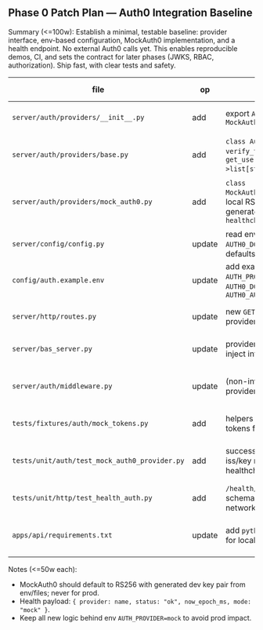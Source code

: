 ## Phase 0 Patch Plan — Auth0 Integration Baseline

Summary (<=100w): Establish a minimal, testable baseline: provider interface, env-based configuration, MockAuth0 implementation, and a health endpoint. No external Auth0 calls yet. This enables reproducible demos, CI, and sets the contract for later phases (JWKS, RBAC, authorization). Ship fast, with clear tests and safety.

| file | op | functions/APIs | tests | perf/mem budget | risk |
|------|----|-----------------|-------|------------------|------|
| `server/auth/providers/__init__.py` | add | export `AuthProvider`, `MockAuth0Provider` | import test in provider tests | n/a | low: packaging only |
| `server/auth/providers/base.py` | add | `class AuthProvider` (abstract): `verify_token(token:str)->dict`, `get_user_roles(uid:str)->list[str]`, `healthcheck()->dict` | unit: abstract contract test | import-only; <50ms import | low: API drift risk |
| `server/auth/providers/mock_auth0.py` | add | `class MockAuth0Provider(AuthProvider)`; local RS256/JWT verify with generated key pair; static roles; `healthcheck` | unit: verify ok/expired/bad sig/key mismatch; roles lookup | verify <5ms p50; no I/O | low: test token misuse |
| `server/config/config.py` | update | read env: `AUTH_PROVIDER`, `AUTH0_DOMAIN`, `AUTH0_AUDIENCE`; defaults to `mock` | unit: env parsing matrix | import <10ms; no global I/O | medium: config drift |
| `config/auth.example.env` | update | add example vars: `AUTH_PROVIDER=mock`, `AUTH0_DOMAIN=dev-tenant`, `AUTH0_AUDIENCE=bas-api` | n/a | n/a | low: docs stale |
| `server/http/routes.py` | update | new `GET /health/auth` → returns provider `healthcheck()` | http test: 200 + payload schema | p50 <5ms; no alloc spikes | low: route collision |
| `server/bas_server.py` | update | provider wiring: factory by env; inject into app context | unit: factory selects mock | startup unchanged (<50ms) | medium: init order |
| `server/auth/middleware.py` | update | (non-invasive) accept optional provider in ctor; no auth yet | unit: middleware initializes with provider | n/a | low: backward compat |
| `tests/fixtures/auth/mock_tokens.py` | add | helpers to mint/expire RS256 tokens for MockAuth0 | used by provider/http tests | n/a | low |
| `tests/unit/auth/test_mock_auth0_provider.py` | add | success/expiry/bad-aud/bad-iss/key mismatch; roles; healthcheck | asserts and edge cases including key rotation | test runtime <200ms total | low |
| `tests/unit/http/test_health_auth.py` | add | `/health/auth` returns expected schema/status even without network | latency assert p95<20ms | low |
| `apps/api/requirements.txt` | update | add `python-jose[cryptography]` for local JWT RS256 support | import smoke test | +<10MB install; no runtime cost | medium: dep bloat |

Notes (<=50w each):
- MockAuth0 should default to RS256 with generated dev key pair from env/files; never for prod.
- Health payload: `{ provider: name, status: "ok", now_epoch_ms, mode: "mock" }`.
- Keep all new logic behind env `AUTH_PROVIDER=mock` to avoid prod impact.


